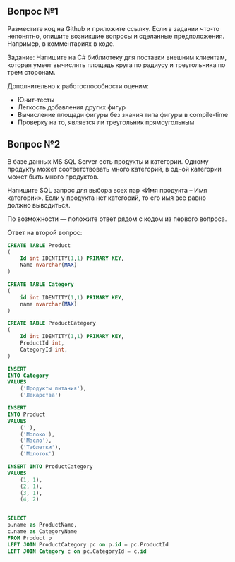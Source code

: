 ## Вопрос №1

Разместите код на Github и приложите ссылку. Если в задании что-то непонятно, опишите возникшие вопросы и сделанные предположения. Например, в комментариях в коде.

Задание:
Напишите на C# библиотеку для поставки внешним клиентам, которая умеет вычислять площадь круга по радиусу и треугольника по трем сторонам. 

Дополнительно к работоспособности оценим:
* Юнит-тесты
* Легкость добавления других фигур
* Вычисление площади фигуры без знания типа фигуры в compile-time
* Проверку на то, является ли треугольник прямоугольным
  
## Вопрос №2

В базе данных MS SQL Server есть продукты и категории. Одному продукту может соответствовать много категорий, в одной категории может быть много продуктов.

Напишите SQL запрос для выбора всех пар «Имя продукта – Имя категории». Если у продукта нет категорий, то его имя все равно должно выводиться.

По возможности — положите ответ рядом с кодом из первого вопроса.

Ответ на второй вопрос:

```sql
CREATE TABLE Product
(
    Id int IDENTITY(1,1) PRIMARY KEY,
    Name nvarchar(MAX)
)

CREATE TABLE Category
(
    id int IDENTITY(1,1) PRIMARY KEY,
    name nvarchar(MAX)
)

CREATE TABLE ProductCategory
(
    Id int IDENTITY(1,1) PRIMARY KEY,
    ProductId int,
    CategoryId int,
)

INSERT 
INTO Category
VALUES
    ('Продукты питания'),
    ('Лекарства')

INSERT 
INTO Product
VALUES
    (''),
    ('Молоко'),
    ('Масло'),
    ('Таблетки'),
    ('Молоток')

INSERT INTO ProductCategory
VALUES
    (1, 1),
    (2, 1),
    (3, 1),
    (4, 2)


SELECT 
p.name as ProductName, 
c.name as CategoryName
FROM Product p
LEFT JOIN ProductCategory pc on p.id = pc.ProductId
LEFT JOIN Category c on pc.CategoryId = c.id
```
